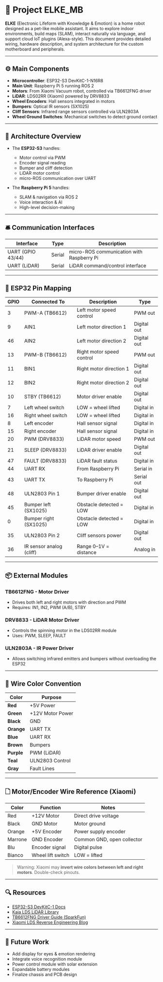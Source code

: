 # 📘 Project ELKE_MB

**ELKE** (Electronic Lifeform with Knowledge & Emotion) is a home robot designed as a pet-like mobile assistant. It aims to explore indoor environments, build maps (SLAM), interact naturally via language, and support cloud IoT plugins (Alexa-style). This document provides detailed wiring, hardware description, and system architecture for the custom motherboard and peripherals.

---

## ⚙️ Main Components

- **Microcontroller**: ESP32-S3 DevKitC-1-N16R8
- **Main Unit**: Raspberry Pi 5 running ROS 2
- **Motors**: From Xiaomi Vacuum robot, controlled via TB6612FNG driver
- **LiDAR**: LDS02RR (Xiaomi) powered by DRV8833
- **Wheel Encoders**: Hall sensors integrated in motors
- **Bumpers**: Optical IR sensors (SX1025)
- **Cliff Sensors**: Infrared range sensors controlled via ULN2803A
- **Wheel Ground Switches**: Mechanical switches to detect ground contact

---

## 🔀 Architecture Overview

- The **ESP32-S3** handles:
  - Motor control via PWM
  - Encoder signal reading
  - Bumper and cliff detection
  - LiDAR motor control
  - micro-ROS communication over UART

- The **Raspberry Pi 5** handles:
  - SLAM & navigation via ROS 2
  - Voice interaction & AI
  - High-level decision-making

---

## 🛎️ Communication Interfaces

| Interface | Type | Description |
|----------|------|-------------|
| UART (GPIO 43/44) | Serial | micro-ROS communication with Raspberry Pi |
| UART (LiDAR) | Serial | LiDAR command/control interface |

---

## 🔌 ESP32 Pin Mapping

| GPIO | Connected To | Description | Type |
|------|--------------|-------------|------|
| 3    | PWM-A (TB6612) | Left motor speed control | PWM out |
| 9    | AIN1          | Left motor direction 1 | Digital out |
| 46   | AIN2          | Left motor direction 2 | Digital out |
| 13   | PWM-B (TB6612) | Right motor speed control | PWM out |
| 11   | BIN1          | Right motor direction 1 | Digital out |
| 12   | BIN2          | Right motor direction 2 | Digital out |
| 10   | STBY (TB6612) | Motor driver enable | Digital out |
| 7    | Left wheel switch | LOW = wheel lifted | Digital in |
| 16   | Right wheel switch | LOW = wheel lifted | Digital in |
| 8    | Left encoder | Hall sensor signal | Digital in |
| 15   | Right encoder | Hall sensor signal | Digital in |
| 20   | PWM (DRV8833) | LiDAR motor speed | PWM out |
| 21   | SLEEP (DRV8833) | LiDAR driver enable | Digital out |
| 47   | FAULT (DRV8833) | LiDAR fault status | Digital in |
| 44   | UART RX | From Raspberry Pi | Serial in |
| 43   | UART TX | To Raspberry Pi | Serial out |
| 48   | ULN2803 Pin 1 | Bumper driver enable | Digital out |
| 45   | Bumper left (SX1025) | Obstacle detected = LOW | Digital in |
| 0    | Bumper right (SX1025) | Obstacle detected = LOW | Digital in |
| 35   | ULN2803 Pin 2 | Cliff sensors power | Digital out |
| 36   | IR sensor analog (cliff) | Range 0–1V = distance | Analog in |

---

## 📦 External Modules

### TB6612FNG - Motor Driver
- Drives both left and right motors with direction and PWM
- Requires: IN1, IN2, PWM (A/B), STBY

### DRV8833 - LiDAR Motor Driver
- Controls the spinning motor in the LDS02RR module
- Uses: PWM, SLEEP, FAULT

### ULN2803A - IR Power Driver
- Allows switching infrared emitters and bumpers without overloading the ESP32

---

## 🌈 Wire Color Convention

| Color | Purpose |
|-------|---------|
| **Red** | +5V Power |
| **Green** | +12V Motor Power |
| **Black** | GND |
| **Orange** | UART TX |
| **Blue** | UART RX |
| **Brown** | Bumpers |
| **Purple** | PWM (LiDAR) |
| **Teal** | ULN2803 Control |
| **Gray** | Fault Lines |

---

## 🗋 Motor/Encoder Wire Reference (Xiaomi)

| Color | Function | Notes |
|--------|----------|-------|
| Red | +12V Motor | Direct drive voltage |
| Black | GND Motor | Motor ground |
| Orange | +5V Encoder | Power supply encoder |
| Marrone | GND Encoder | Common GND, open collector |
| Blu | Encoder signal | Digital pulse |
| Bianco | Wheel lift switch | LOW = lifted |

> Warning: Xiaomi may **invert wire colors between left and right motors**. Double-check pinouts.

---

## 🔍 Resources

- [ESP32-S3 DevKitC-1 Docs](https://docs.espressif.com/projects/esp-dev-kits/en/latest/esp32s3/esp32-s3-devkitc-1/user_guide.html)
- [Kaia LDS LiDAR Library](https://github.com/kaiaai/LDS)
- [TB6612FNG Driver Guide (SparkFun)](https://learn.sparkfun.com/tutorials/tb6612fng-hookup-guide)
- [Xiaomi LDS Reverse Engineering Blog](https://makerspet.com/blog/how-to-connect-xiaomi-lds02rr-lidar-to-esp32/)

---

## 📍 Future Work
- Add display for eyes & emotion rendering
- Integrate voice recognition module
- Power control module with solar extension
- Expandable battery modules
- Finalize chassis and PCB design
